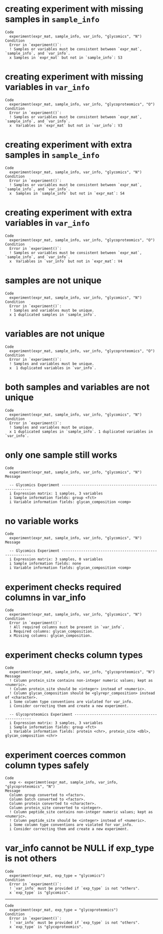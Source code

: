 # creating experiment with missing samples in `sample_info`

    Code
      experiment(expr_mat, sample_info, var_info, "glycomics", "N")
    Condition
      Error in `experiment()`:
      ! Samples or variables must be consistent between `expr_mat`, `sample_info`, and `var_info`.
      x Samples in `expr_mat` but not in `sample_info`: S3

# creating experiment with missing variables in `var_info`

    Code
      experiment(expr_mat, sample_info, var_info, "glycoproteomics", "O")
    Condition
      Error in `experiment()`:
      ! Samples or variables must be consistent between `expr_mat`, `sample_info`, and `var_info`.
      x  Variables in `expr_mat` but not in `var_info`: V3

# creating experiment with extra samples in `sample_info`

    Code
      experiment(expr_mat, sample_info, var_info, "glycomics", "N")
    Condition
      Error in `experiment()`:
      ! Samples or variables must be consistent between `expr_mat`, `sample_info`, and `var_info`.
      x  Samples in `sample_info` but not in `expr_mat`: S4

# creating experiment with extra variables in `var_info`

    Code
      experiment(expr_mat, sample_info, var_info, "glycoproteomics", "O")
    Condition
      Error in `experiment()`:
      ! Samples or variables must be consistent between `expr_mat`, `sample_info`, and `var_info`.
      x  Variables in `var_info` but not in `expr_mat`: V4

# samples are not unique

    Code
      experiment(expr_mat, sample_info, var_info, "glycomics", "N")
    Condition
      Error in `experiment()`:
      ! Samples and variables must be unique.
      x 1 duplicated samples in `sample_info`.

# variables are not unique

    Code
      experiment(expr_mat, sample_info, var_info, "glycoproteomics", "O")
    Condition
      Error in `experiment()`:
      ! Samples and variables must be unique.
      x  1 duplicated variables in `var_info`.

# both samples and variables are not unique

    Code
      experiment(expr_mat, sample_info, var_info, "glycomics", "N")
    Condition
      Error in `experiment()`:
      ! Samples and variables must be unique.
      x 1 duplicated samples in `sample_info`. 1 duplicated variables in `var_info`.

# only one sample still works

    Code
      experiment(expr_mat, sample_info, var_info, "glycomics", "N")
    Message
      
      -- Glycomics Experiment --------------------------------------------------------
      i Expression matrix: 1 samples, 3 variables
      i Sample information fields: group <fct>
      i Variable information fields: glycan_composition <comp>

# no variable works

    Code
      experiment(expr_mat, sample_info, var_info, "glycomics", "N")
    Message
      
      -- Glycomics Experiment --------------------------------------------------------
      i Expression matrix: 3 samples, 0 variables
      i Sample information fields: none
      i Variable information fields: glycan_composition <comp>

# experiment checks required columns in var_info

    Code
      experiment(expr_mat, sample_info, var_info, "glycomics", "N")
    Condition
      Error in `experiment()`:
      ! All required columns must be present in `var_info`.
      i Required columns: glycan_composition.
      x Missing columns: glycan_composition.

# experiment checks column types

    Code
      experiment(expr_mat, sample_info, var_info, "glycoproteomics", "N")
    Message
      ! Column protein_site contains non-integer numeric values; kept as <numeric>.
      ! Column protein_site should be <integer> instead of <numeric>.
      ! Column glycan_composition should be <glyrepr_composition> instead of <character>.
      i Some column type conventions are violated for var_info.
      i Consider correcting them and create a new experiment.
      
      -- Glycoproteomics Experiment --------------------------------------------------
      i Expression matrix: 3 samples, 3 variables
      i Sample information fields: group <fct>
      i Variable information fields: protein <chr>, protein_site <dbl>, glycan_composition <chr>

# experiment coerces common column types safely

    Code
      exp <- experiment(expr_mat, sample_info, var_info, "glycoproteomics", "N")
    Message
      Column group converted to <factor>.
      Column batch converted to <factor>.
      Column protein converted to <character>.
      Column protein_site converted to <integer>.
      ! Column peptide_site contains non-integer numeric values; kept as <numeric>.
      ! Column peptide_site should be <integer> instead of <numeric>.
      i Some column type conventions are violated for var_info.
      i Consider correcting them and create a new experiment.

# var_info cannot be NULL if exp_type is not others

    Code
      experiment(expr_mat, exp_type = "glycomics")
    Condition
      Error in `experiment()`:
      ! `var_info` must be provided if `exp_type` is not "others".
      x `exp_type` is "glycomics".

---

    Code
      experiment(expr_mat, exp_type = "glycoproteomics")
    Condition
      Error in `experiment()`:
      ! `var_info` must be provided if `exp_type` is not "others".
      x `exp_type` is "glycoproteomics".

